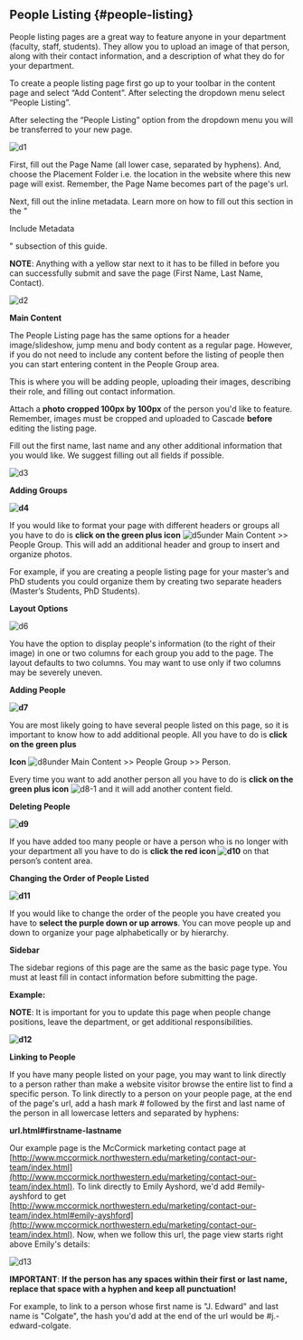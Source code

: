## People Listing {#people-listing}

People listing pages are a great way to feature anyone in your department (faculty, staff, students). They allow you to upload an image of that person, along with their contact information, and a description of what they do for your department.

To create a people listing page first go up to your toolbar in the content page and select “Add Content”. After selecting the dropdown menu select “People Listing”.

After selecting the “People Listing” option from the dropdown menu you will be transferred to your new page.

![d1](../assets/d1.png)

First, fill out the Page Name (all lower case, separated by hyphens). And, choose the Placement Folder i.e. the location in the website where this new page will exist. Remember, the Page Name becomes part of the page&#039;s url.

Next, fill out the inline metadata. Learn more on how to fill out this section in the &quot;

Include Metadata

&quot; subsection of this guide.

**NOTE**: Anything with a yellow star next to it has to be filled in before you can successfully submit and save the page (First Name, Last Name, Contact).

![d2](../assets/d2.jpeg)

**Main Content**

The People Listing page has the same options for a header image/slideshow, jump menu and body content as a regular page. However, if you do not need to include any content before the listing of people then you can start entering content in the People Group area.

This is where you will be adding people, uploading their images, describing their role, and filling out contact information.

Attach a **photo cropped 100px by 100px** of the person you&#039;d like to feature. Remember, images must be cropped and uploaded to Cascade **before** editing the listing page.

Fill out the first name, last name and any other additional information that you would like. We suggest filling out all fields if possible.

![d3](../assets/d3.jpeg)

**Adding Groups**

**![d4](../assets/d4.png)**

If you would like to format your page with different headers or groups all you have to do is **click on the green plus icon** ![d5](../assets/d5.jpeg)under Main Content &gt;&gt; People Group. This will add an additional header and group to insert and organize photos.

For example, if you are creating a people listing page for your master’s and PhD students you could organize them by creating two separate headers (Master’s Students, PhD Students).

**Layout Options**

![d6](../assets/d6.png)

You have the option to display people&#039;s information (to the right of their image) in one or two columns for each group you add to the page. The layout defaults to two columns. You may want to use only if two columns may be severely uneven.

**Adding People**

**![d7](../assets/d7.png)**

You are most likely going to have several people listed on this page, so it is important to know how to add additional people. All you have to do is **click on the green plus**

**Icon** ![d8](../assets/d8.jpeg)under Main Content &gt;&gt; People Group &gt;&gt; Person.

Every time you want to add another person all you have to do is **click on the green plus icon** ![d8-1](../assets/d8-1.jpeg) and it will add another content field.

**Deleting People**

**![d9](../assets/d9.png)**

If you have added too many people or have a person who is no longer with your department all you have to do is **click the red icon ![d10](../assets/d10.jpeg)** on that person’s content area.

**Changing the Order of People Listed**

**![d11](../assets/d11.png)**

If you would like to change the order of the people you have created you have to **select the purple down or up arrows**. You can move people up and down to organize your page alphabetically or by hierarchy.

**Sidebar**

The sidebar regions of this page are the same as the basic page type. You must at least fill in contact information before submitting the page.

**Example:**

**NOTE**: It is important for you to update this page when people change positions, leave the department, or get additional responsibilities.

**![d12](../assets/d12.jpeg)**

**Linking to People**

If you have many people listed on your page, you may want to link directly to a person rather than make a website visitor browse the entire list to find a specific person. To link directly to a person on your people page, at the end of the page&#039;s url, add a hash mark # followed by the first and last name of the person in all lowercase letters and separated by hyphens:

**url.html#firstname-lastname**

Our example page is the McCormick marketing contact page at [http://www.mccormick.northwestern.edu/marketing/contact-our-team/index.html](http://www.mccormick.northwestern.edu/marketing/contact-our-team/index.html). To link directly to Emily Ayshord, we&#039;d add #emily-ayshford to get [http://www.mccormick.northwestern.edu/marketing/contact-our-team/index.html#emily-ayshford](http://www.mccormick.northwestern.edu/marketing/contact-our-team/index.html). Now, when we follow this url, the page view starts right above Emily&#039;s details:

![d13](../assets/d13.jpeg)

**IMPORTANT**: **If the person has any spaces within their first or last name, replace that space with a hyphen and keep all punctuation!**

For example, to link to a person whose first name is &quot;J. Edward&quot; and last name is &quot;Colgate&quot;, the hash you&#039;d add at the end of the url would be #j.-edward-colgate.